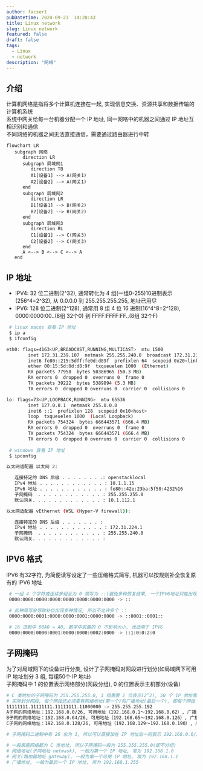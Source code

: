 ```yaml
---
author: facsert
pubDatetime: 2024-09-23  14:20:43
title: Linux network
slug: Linux network
featured: false
draft: false
tags:
  - Linux
  - network
description: "网络"
---
```


## 介绍

计算机网络是指将多个计算机连接在一起, 实现信息交换、资源共享和数据传输的计算机系统  
系统中网关给每一台机器分配一个 IP 地址, 同一网咯中的机器之间通过 IP 地址互相识别和通信  
不同网络的机器之间无法直接通信，需要通过路由器进行中转


```mermaid
flowchart LR
   subgraph 网络
      direction LR
      subgraph 局域网1
         direction TB
         A1[设备1] --> A(网关1)
         A2[设备2] --> A(网关1)
      end
      subgraph 局域网2
         direction LR
         B1[设备1] --> B(网关2)
         B2[设备2] --> B(网关2)
      end
      subgraph 局域网3
         direction RL
         C1[设备1] --> C(网关3)
         C2[设备2] --> C(网关3)
      end
      A <--> B <--> C <--> A
   end
```

## IP 地址

- IPV4: 32 位二进制(2^32), 通常转化为 4 组(一组0-255)10进制表示(256^4=2^32), 从 0.0.0.0 到 255.255.255.255, 地址已用尽
- IPV6: 128 位二进制(2^128), 通常用 8 组 4 位 16 进制(16^4^8=2^128), 0000:0000:00..(8组 32个0) 到 FFFF:FFFF:FF..(8组 32个F)

```bash
 # linux macos 查看 IP 地址
 $ ip a
 $ ifconfig

eth0: flags=4163<UP,BROADCAST,RUNNING,MULTICAST>  mtu 1500
        inet 172.31.239.107  netmask 255.255.240.0  broadcast 172.31.239.255
        inet6 fe80::215:5dff:fe0d:d89f  prefixlen 64  scopeid 0x20<link>
        ether 00:15:5d:0d:d8:9f  txqueuelen 1000  (Ethernet)
        RX packets 77958  bytes 50386965 (50.3 MB)
        RX errors 0  dropped 0  overruns 0  frame 0
        TX packets 39222  bytes 5389894 (5.3 MB)
        TX errors 0  dropped 0 overruns 0  carrier 0  collisions 0

lo: flags=73<UP,LOOPBACK,RUNNING>  mtu 65536
        inet 127.0.0.1  netmask 255.0.0.0
        inet6 ::1  prefixlen 128  scopeid 0x10<host>
        loop  txqueuelen 1000  (Local Loopback)
        RX packets 754324  bytes 666443571 (666.4 MB)
        RX errors 0  dropped 0  overruns 0  frame 0
        TX packets 754324  bytes 666443571 (666.4 MB)
        TX errors 0  dropped 0 overruns 0  carrier 0  collisions 0
 
 # windows 查看 IP 地址
 $ ipconfig

以太网适配器 以太网 2:

   连接特定的 DNS 后缀 . . . . . . . .: openstacklocal 
   IPv4 地址 . . . . . . . . . . . . : 10.1.1.15
   IPv6 地址 . . . . . . . . . . . . : fe80::42e:23ba:5f50:4232%16
   子网掩码  . . . . . . . . . . . . : 255.255.255.0
   默认网关. . . . . . . . . . . . . : 10.1.112.1

以太网适配器 vEthernet (WSL (Hyper-V firewall)):

   连接特定的 DNS 后缀 . . . . . . . :
   IPv4 地址 . . . . . . . . . . . . : 172.31.224.1
   子网掩码  . . . . . . . . . . . . : 255.255.240.0
   默认网关. . . . . . . . . . . . . :
```

## IPV6 格式

IPV6 有32字符, 为简便读写设定了一些压缩格式简写, 机器可以按规则补全恢复原有的 IPV6 地址

```bash
 # 一组 4 个字符或连续多组全为 0 简写为 ::(避免多种恢复结果, 一个IPV6地址只能出现 1 次)
 0000:0000:0000:0000:0000:0000:0000:0000 -> ::
 
 # 此种简写会导致补位出现多种情况, 所以不允许多个 ::
 0000:0000:0001:0000:0000:0001:0000:0000 -> ::0001::0001::

 # 16 进制中 00A0 = A0, 数字中前置的 0 不影响大小, 也适用于 IPV6
 0000:0000:0000:0001:0000:0000:0002:0000 -> ::1:0:0:2:0
```

## 子网掩码

为了对局域网下的设备进行分类, 设计了子网掩码对网段进行划分(如局域网下可用 IP 地址划分 3 组, 每组50个 IP 地址)  
子网掩码中 1 的位置表示网络部分(网段分组), 0 的位置表示主机部分(设备)

```bash
# C 类地址的子网掩码为 255.255.255.0, 3 组需要 2 位表示(2^2), 50 个 IP 地址需要 6 位(2^6)
# 实际划分网段, 每个网段还必须要有网络地址(第一个)和广播地址(最后一个), 即每个网段 52 地址
11111111.11111111.11111111.11000000 -> 255.255.255.192
A子网的网络地址：192.168.0.0/26, 可用地址（192.168.0.1～192.168.0.62）, 广播地址：192.168.0.63/26
B子网的网络地址：192.168.0.64/26, 可用地址（192.168.65～192.168.0.126）, 广播地址：192.168.0.127
C子网的网络地址：192.168.0.128/26, 可用地址（192.168.129～192.168.0.190）, 广播地址：192.168.0.191

# 子网掩码二进制中有 26 位为 1, 所以可以直接加在 IP 地址后一同表示 192.168.0.0/26

# 一般家庭网络都为 C 类地址, 所以子网掩码一般为 255.255.255.0(即不分组)
# 网络地址(子网地址 netmask), 一般为第一个 IP 地址, 常为 192.168.1.0
# 网关(路由器地址 gateway), 一般为第一个可用 IP 地址, 常为 192.168.1.1
# 广播地址, 一般为最后一个 IP 地址, 常为 192.168.1.255
```




